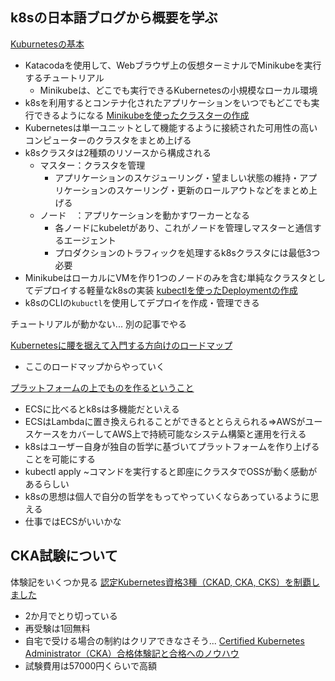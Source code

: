 ## k8sの日本語ブログから概要を学ぶ
[Kuburnetesの基本](https://kubernetes.io/ja/docs/tutorials/kubernetes-basics/)
- Katacodaを使用して、Webブラウザ上の仮想ターミナルでMinikubeを実行するチュートリアル
	- Minikubeは、どこでも実行できるKubernetesの小規模なローカル環境
- k8sを利用するとコンテナ化されたアプリケーションをいつでもどこでも実行できるようになる
[Minikubeを使ったクラスターの作成](https://kubernetes.io/ja/docs/tutorials/kubernetes-basics/create-cluster/cluster-intro/)
- Kubernetesは単一ユニットとして機能するように接続された可用性の高いコンピューターのクラスタをまとめ上げる
- k8sクラスタは2種類のリソースから構成される
	- マスター：クラスタを管理
		- アプリケーションのスケジューリング・望ましい状態の維持・アプリケーションのスケーリング・更新のロールアウトなどをまとめ上げる
	- ノード　：アプリケーションを動かすワーカーとなる
		- 各ノードにkubeletがあり、これがノードを管理しマスターと通信するエージェント
		- プロダクションのトラフィックを処理するk8sクラスタには最低3つ必要
- MinikubeはローカルにVMを作り1つのノードのみを含む単純なクラスタとしてデプロイする軽量なk8sの実装
[kubectlを使ったDeploymentの作成](https://kubernetes.io/ja/docs/tutorials/kubernetes-basics/deploy-app/deploy-intro/)
- k8sのCLIの`kubuctl`を使用してデプロイを作成・管理できる

チュートリアルが動かない...
別の記事でやる

[Kubernetesに腰を据えて入門する方向けのロードマップ](https://qiita.com/riita10069/items/292c90b008e3714ee88b)
- ここのロードマップからやっていく

[プラットフォームの上でものを作るということ](https://toris.io/2019/12/what-i-think-about-when-i-think-about-kubernetes-and-ecs/)
- ECSに比べるとk8sは多機能だといえる
- ECSはLambdaに置き換えられることができるととらえられる⇒AWSがユースケースをカバーしてAWS上で持続可能なシステム構築と運用を行える
- k8sはユーザー自身が独自の哲学に基づいてプラットフォームを作り上げることを可能にする
- kubectl apply ~コマンドを実行すると即座にクラスタでOSSが動く感動があるらしい
- k8sの思想は個人で自分の哲学をもってやっていくならあっているように思える
- 仕事ではECSがいいかな

## CKA試験について
体験記をいくつか見る
[認定Kubernetes資格3種（CKAD, CKA, CKS）を制覇しました](https://blog.nflabs.jp/entry/2023/12/17/093000)
- 2か月でとり切っている
- 再受験は1回無料
- 自宅で受ける場合の制約はクリアできなさそう...
[Certified Kubernetes Administrator（CKA）合格体験記と合格へのノウハウ](https://note.shiftinc.jp/n/n6d74a4bd9be5)
- 試験費用は57000円くらいで高額